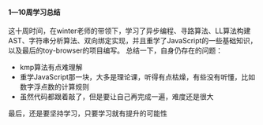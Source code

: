 #### 1—10周学习总结
这十周时间，在winter老师的带领下，学习了异步编程、寻路算法、LL算法构建AST、字符串分析算法、双向绑定实现，并且重学了JavaScript的一些基础知识，以及最后的toy-browser的项目编写。
总结一下，自身仍存在的问题：
+ kmp算法有点难理解
+ 重学JavaScript那一块，大多是理论课，听得有点枯燥，有些没有听懂，比如数字浮点数的计算规则
+ 虽然代码都跟着敲了，但是要让自己再完成一遍，难度还是很大

最后，还是要坚持学习，只要学习就有提升的可能性
